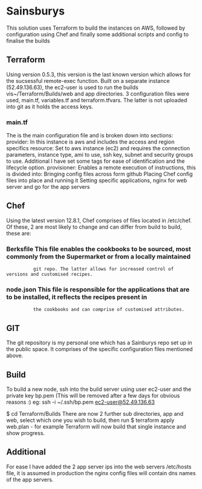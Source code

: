 # Sainsburys

This solution uses Terraform to build the instances on AWS, followed by configuration using Chef and
finally some additional scripts and config to finalise the builds

## Terraform
Using version 0.5.3, this version is the last known version which allows for the sucsessful remote-exec function.
Built on a separate instance (52.49.136.63), the ec2-user is used to run the builds vis~/Terraform/Builds/web and app directories.
3 configuration files were used, main.tf, variables.tf and terraform.tfvars. The latter is not uploaded into git as it holds the access keys.

### main.tf
The is the main configuration file and is broken down into sections:
  provider:   In this instance is aws and includes the access and region specifics
  resource:   Set to aws instance (ec2) and requires the connection parameters, instance type, ami to use, ssh key, subnet and
              security groups to use. Additional I have set some tags for ease of identification and the lifecycle option.
  provisioner:  Enables a remote execution of instructions, this is divided into:
      Bringing config files across form github
      Placing Chef config files into place and running it
      Setting specific applications, nginx for web server and go for the app servers

## Chef
Using the latest version 12.8.1, Chef comprises of files located in /etc/chef. Of these, 2 are most likely to change and can differ from build to build, these are:
### Berksfile   This file enables the cookbooks to be sourced, most commonly from the Supermarket or from a locally maintained
              git repo. The latter allows for increased control of versions and customised recipes.
### node.json   This file is responsible for the applications that are to be installed, it reflects the recipes present in
              the cookbooks and can comprise of customised attributes.
              
## GIT
The git repository is my personal one which has a Sainburys repo set up in the public space.
It comprises of the specific configuration files mentioned above.

## Build
To build a new node, ssh into the build server using user ec2-user and the private key bp.pem (This will be removed after a few days for obvious reasons :)
  eg: ssh -i ~/.ssh/bp.pem ec2-user@52.49.136.63
  
  $ cd Terraform/Builds
  There are now 2 further sub directories, app and web, select which one you wish to build, then run
  $ terraform apply web.plan      - for example
  Terraform will now build that single instance and show progress.
  
## Additional
For ease I have added the 2 app server ips into the web servers /etc/hosts file, it is assumed in production the nginx config
files will contain dns names of the app servers.
  

